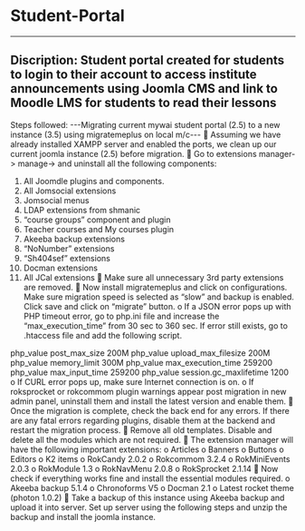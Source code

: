 # Student-Portal
---
Discription: Student portal created for students to login to their account to access institute announcements using Joomla CMS and link to Moodle LMS for students to read their lessons
---
Steps followed:
---Migrating current mywai student portal (2.5) to a new instance (3.5) using migratemeplus on local m/c---
	Assuming we have already installed XAMPP server and enabled the ports, we clean up our current joomla instance (2.5) before migration.
	Go to extensions manager-> manage-> and uninstall all the following components:
1.	All Joomdle plugins and components.
2.	All Jomsocial extensions
3.	Jomsocial menus
4.	LDAP extensions from shmanic
5.	“course groups” component and plugin
6.	Teacher courses and My courses plugin
7.	Akeeba backup extensions
8.	“NoNumber” extensions
9.	“Sh404sef” extensions
10.	Docman extensions 
11.	 All JCal extensions
	Make sure all unnecessary 3rd party extensions are removed.
	Now install migratemeplus and click on configurations. Make sure migration speed is selected as “slow” and backup is enabled. Click save and click on “migrate” button.
o	If a JSON error pops up with PHP timeout error, go to php.ini file and increase the “max_execution_time” from 30 sec to 360 sec. If error still exists, go to .htaccess file and add the following script. 
<IfModule mod_php5.c>
php_value post_max_size 200M
php_value upload_max_filesize 200M
php_value memory_limit 300M
php_value max_execution_time 259200
php_value max_input_time 259200
php_value session.gc_maxlifetime 1200
</IfModule>
o	If CURL error pops up, make sure Internet connection is on.
o	If roksprocket or rokcommom plugin warnings appear post migration in new admin panel, uninstall them and install the latest version and enable them.
	Once the migration is complete, check the back end for any errors. If there are any fatal errors regarding plugins, disable them at the backend and restart the migration process.
	Remove all old templates. Disable and delete all the modules which are not required.
	The extension manager will have the following important extensions:
o	Articles
o	Banners
o	Buttons
o	Editors
o	K2 items
o	RokCandy 2.0.2
o	Rokcommom 3.2.4
o	RokMiniEvents 2.0.3
o	RokModule 1.3
o	RokNavMenu 2.0.8
o	RokSprocket 2.1.14
	Now check if everything works fine and install the essential modules required.
o	Akeeba backup 5.1.4
o	Chronoforms V5
o	Docman 2.1
o	 Latest rocket theme (photon 1.0.2)
	Take a backup of this instance using Akeeba backup and upload it into server. Set up server using the following steps and unzip the backup and install the joomla instance. 
